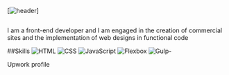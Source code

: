 [![header](https://github.com/niskofly/niskofly/blob/main/assets/front.png)]

## 
I am a front-end developer and I am engaged in the creation of commercial sites and the implementation of web designs in functional code

##Skills 
![HTML]([https://img.shields.io/badge/-HTML-f61621?style=for-the-badge&logo=appveyor])
![CSS]([https://img.shields.io/badge/-CSS-000000?style=for-the-badge&logo=appveyor])
![JavaScript]([https://img.shields.io/badge/-JavaScript-000000?style=for-the-badge&logo=appveyor])
![Flexbox]([https://img.shields.io/badge/-Flexbox-000000?style=for-the-badge&logo=appveyor])
![Gulp-]([https://img.shields.io/badge/-Gulp-000000?style=for-the-badge&logo=appveyor])

Upwork profile 


